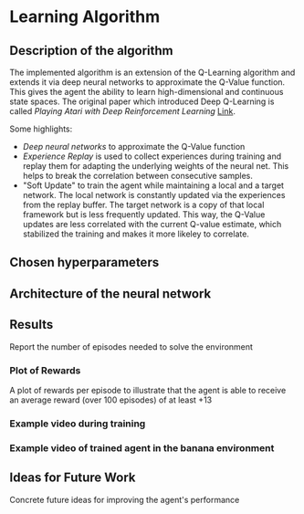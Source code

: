 # Learning Algorithm

## Description of the algorithm

The implemented algorithm is an extension of the Q-Learning algorithm and extends it via deep neural networks to approximate the Q-Value function. This gives the agent the ability to learn high-dimensional and continuous state spaces. The original paper which introduced Deep Q-Learning is called *Playing Atari with Deep Reinforcement Learning* [Link](https://arxiv.org/abs/1312.5602).

Some highlights:

- *Deep neural networks* to approximate the Q-Value function
- *Experience Replay* is used to collect experiences during training and replay them for adapting the underlying weights of the neural net. This helps to break the correlation between consecutive samples.
- "Soft Update" to train the agent while maintaining a local and a target network. The local network is constantly updated via the experiences from the replay buffer. The target network is a copy of that local framework but is less frequently updated. This way, the Q-Value updates are less correlated with the current Q-value estimate, which stabilized the training and makes it more likeley to correlate.

## Chosen hyperparameters

## Architecture of the neural network

## Results

Report the number of episodes needed to solve the environment

### Plot of Rewards

A plot of rewards per episode to illustrate that the agent is able to receive an average reward (over 100 episodes) of at least +13

### Example video during training

### Example video of trained agent in the banana environment

## Ideas for Future Work

Concrete future ideas for improving the agent's performance
